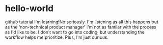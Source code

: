 # hello-world
github tutorial
I'm learning!No seriously. I'm listening as all this happens but as the 'non-technical product manager' I'm not as familar with the process as I'd like to be. I don't want to go into coding, but understanding the workflow helps me prioritize. Plus, I'm just curious. 
